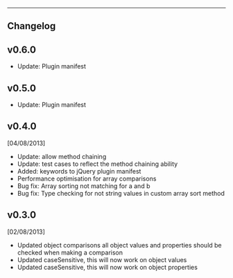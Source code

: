 ---------------------
Changelog
---------------------

## v0.6.0
- Update: Plugin manifest

## v0.5.0
- Update: Plugin manifest

## v0.4.0
[04/08/2013]
- Update: allow method chaining
- Update: test cases to reflect the method chaining ability
- Added: keywords to jQuery plugin manifest
- Performance optimisation for array comparisons
- Bug fix: Array sorting not matching for a and b
- Bug fix: Type checking for not string values in custom array sort method

## v0.3.0
[02/08/2013]
- Updated object comparisons all object values and properties should be checked when making a comparison
- Updated caseSensitive, this will now work on object values
- Updated caseSensitive, this will now work on object properties